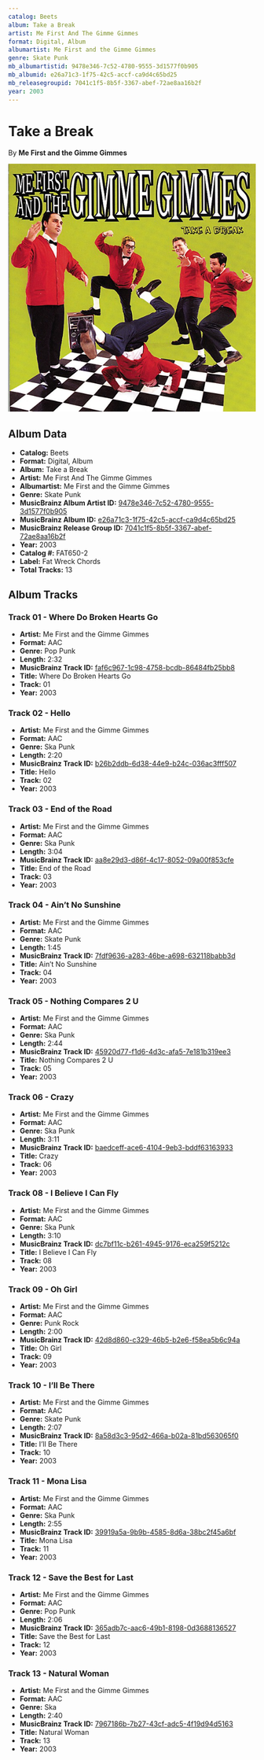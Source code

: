 ```yaml
---
catalog: Beets
album: Take a Break
artist: Me First And The Gimme Gimmes
format: Digital, Album
albumartist: Me First and the Gimme Gimmes
genre: Skate Punk
mb_albumartistid: 9478e346-7c52-4780-9555-3d1577f0b905
mb_albumid: e26a71c3-1f75-42c5-accf-ca9d4c65bd25
mb_releasegroupid: 7041c1f5-8b5f-3367-abef-72ae8aa16b2f
year: 2003
---
```


# Take a Break

By **Me First and the Gimme Gimmes**

![](../../assets/beetscovers/Me_First_And_The_Gimme_Gimmes-Take_a_Break.jpg)

## Album Data

- **Catalog:** Beets
- **Format:** Digital, Album
- **Album:** Take a Break
- **Artist:** Me First And The Gimme Gimmes
- **Albumartist:** Me First and the Gimme Gimmes
- **Genre:** Skate Punk
- **MusicBrainz Album Artist ID:** [9478e346-7c52-4780-9555-3d1577f0b905](https://musicbrainz.org/artist/9478e346-7c52-4780-9555-3d1577f0b905)
- **MusicBrainz Album ID:** [e26a71c3-1f75-42c5-accf-ca9d4c65bd25](https://musicbrainz.org/release/e26a71c3-1f75-42c5-accf-ca9d4c65bd25)
- **MusicBrainz Release Group ID:** [7041c1f5-8b5f-3367-abef-72ae8aa16b2f](https://musicbrainz.org/release-group/7041c1f5-8b5f-3367-abef-72ae8aa16b2f)
- **Year:** 2003
- **Catalog #:** FAT650-2
- **Label:** Fat Wreck Chords
- **Total Tracks:** 13

## Album Tracks

### Track 01 - Where Do Broken Hearts Go

- **Artist:** Me First and the Gimme Gimmes
- **Format:** AAC
- **Genre:** Pop Punk
- **Length:** 2:32
- **MusicBrainz Track ID:** [faf6c967-1c98-4758-bcdb-86484fb25bb8](https://musicbrainz.org/recording/faf6c967-1c98-4758-bcdb-86484fb25bb8)
- **Title:** Where Do Broken Hearts Go
- **Track:** 01
- **Year:** 2003

### Track 02 - Hello

- **Artist:** Me First and the Gimme Gimmes
- **Format:** AAC
- **Genre:** Ska Punk
- **Length:** 2:20
- **MusicBrainz Track ID:** [b26b2ddb-6d38-44e9-b24c-036ac3fff507](https://musicbrainz.org/recording/b26b2ddb-6d38-44e9-b24c-036ac3fff507)
- **Title:** Hello
- **Track:** 02
- **Year:** 2003

### Track 03 - End of the Road

- **Artist:** Me First and the Gimme Gimmes
- **Format:** AAC
- **Genre:** Ska Punk
- **Length:** 3:04
- **MusicBrainz Track ID:** [aa8e29d3-d86f-4c17-8052-09a00f853cfe](https://musicbrainz.org/recording/aa8e29d3-d86f-4c17-8052-09a00f853cfe)
- **Title:** End of the Road
- **Track:** 03
- **Year:** 2003

### Track 04 - Ain’t No Sunshine

- **Artist:** Me First and the Gimme Gimmes
- **Format:** AAC
- **Genre:** Skate Punk
- **Length:** 1:45
- **MusicBrainz Track ID:** [7fdf9636-a283-46be-a698-632118babb3d](https://musicbrainz.org/recording/7fdf9636-a283-46be-a698-632118babb3d)
- **Title:** Ain’t No Sunshine
- **Track:** 04
- **Year:** 2003

### Track 05 - Nothing Compares 2 U

- **Artist:** Me First and the Gimme Gimmes
- **Format:** AAC
- **Genre:** Ska Punk
- **Length:** 2:44
- **MusicBrainz Track ID:** [45920d77-f1d6-4d3c-afa5-7e181b319ee3](https://musicbrainz.org/recording/45920d77-f1d6-4d3c-afa5-7e181b319ee3)
- **Title:** Nothing Compares 2 U
- **Track:** 05
- **Year:** 2003

### Track 06 - Crazy

- **Artist:** Me First and the Gimme Gimmes
- **Format:** AAC
- **Genre:** Ska Punk
- **Length:** 3:11
- **MusicBrainz Track ID:** [baedceff-ace6-4104-9eb3-bddf63163933](https://musicbrainz.org/recording/baedceff-ace6-4104-9eb3-bddf63163933)
- **Title:** Crazy
- **Track:** 06
- **Year:** 2003

### Track 08 - I Believe I Can Fly

- **Artist:** Me First and the Gimme Gimmes
- **Format:** AAC
- **Genre:** Ska Punk
- **Length:** 3:10
- **MusicBrainz Track ID:** [dc7bf11c-b261-4945-9176-eca259f5212c](https://musicbrainz.org/recording/dc7bf11c-b261-4945-9176-eca259f5212c)
- **Title:** I Believe I Can Fly
- **Track:** 08
- **Year:** 2003

### Track 09 - Oh Girl

- **Artist:** Me First and the Gimme Gimmes
- **Format:** AAC
- **Genre:** Punk Rock
- **Length:** 2:00
- **MusicBrainz Track ID:** [42d8d860-c329-46b5-b2e6-f58ea5b6c94a](https://musicbrainz.org/recording/42d8d860-c329-46b5-b2e6-f58ea5b6c94a)
- **Title:** Oh Girl
- **Track:** 09
- **Year:** 2003

### Track 10 - I’ll Be There

- **Artist:** Me First and the Gimme Gimmes
- **Format:** AAC
- **Genre:** Skate Punk
- **Length:** 2:07
- **MusicBrainz Track ID:** [8a58d3c3-95d2-466a-b02a-81bd563065f0](https://musicbrainz.org/recording/8a58d3c3-95d2-466a-b02a-81bd563065f0)
- **Title:** I’ll Be There
- **Track:** 10
- **Year:** 2003

### Track 11 - Mona Lisa

- **Artist:** Me First and the Gimme Gimmes
- **Format:** AAC
- **Genre:** Ska Punk
- **Length:** 2:55
- **MusicBrainz Track ID:** [39919a5a-9b9b-4585-8d6a-38bc2f45a6bf](https://musicbrainz.org/recording/39919a5a-9b9b-4585-8d6a-38bc2f45a6bf)
- **Title:** Mona Lisa
- **Track:** 11
- **Year:** 2003

### Track 12 - Save the Best for Last

- **Artist:** Me First and the Gimme Gimmes
- **Format:** AAC
- **Genre:** Pop Punk
- **Length:** 2:06
- **MusicBrainz Track ID:** [365adb7c-aac6-49b1-8198-0d3688136527](https://musicbrainz.org/recording/365adb7c-aac6-49b1-8198-0d3688136527)
- **Title:** Save the Best for Last
- **Track:** 12
- **Year:** 2003

### Track 13 - Natural Woman

- **Artist:** Me First and the Gimme Gimmes
- **Format:** AAC
- **Genre:** Ska
- **Length:** 2:40
- **MusicBrainz Track ID:** [7967186b-7b27-43cf-adc5-4f19d94d5163](https://musicbrainz.org/recording/7967186b-7b27-43cf-adc5-4f19d94d5163)
- **Title:** Natural Woman
- **Track:** 13
- **Year:** 2003

